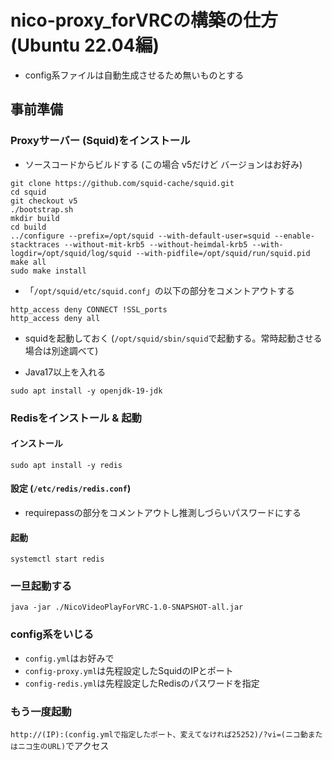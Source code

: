 # nico-proxy_forVRCの構築の仕方 (Ubuntu 22.04編)
- config系ファイルは自動生成させるため無いものとする
## 事前準備
### Proxyサーバー (Squid)をインストール
- ソースコードからビルドする (この場合 v5だけど バージョンはお好み)
```
git clone https://github.com/squid-cache/squid.git
cd squid
git checkout v5
./bootstrap.sh
mkdir build
cd build
../configure --prefix=/opt/squid --with-default-user=squid --enable-stacktraces --without-mit-krb5 --without-heimdal-krb5 --with-logdir=/opt/squid/log/squid --with-pidfile=/opt/squid/run/squid.pid
make all
sudo make install
```
- 「`/opt/squid/etc/squid.conf`」の以下の部分をコメントアウトする
```
http_access deny CONNECT !SSL_ports
http_access deny all
```
- squidを起動しておく (`/opt/squid/sbin/squid`で起動する。常時起動させる場合は別途調べて)

- Java17以上を入れる
```
sudo apt install -y openjdk-19-jdk
```

### Redisをインストール & 起動
#### インストール
```
sudo apt install -y redis
```
#### 設定 (`/etc/redis/redis.conf`)
- requirepassの部分をコメントアウトし推測しづらいパスワードにする
#### 起動
```
systemctl start redis
```

### 一旦起動する
`java -jar ./NicoVideoPlayForVRC-1.0-SNAPSHOT-all.jar`

### config系をいじる
- `config.yml`はお好みで
- `config-proxy.yml`は先程設定したSquidのIPとポート
- `config-redis.yml`は先程設定したRedisのパスワードを指定

### もう一度起動
`http://(IP):(config.ymlで指定したポート、変えてなければ25252)/?vi=(ニコ動またはニコ生のURL)`でアクセス
